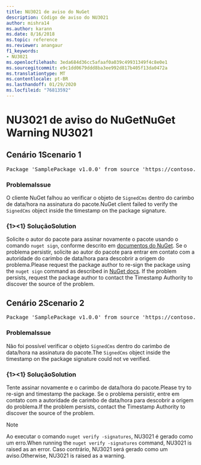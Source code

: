 ```yaml
---
title: NU3021 de aviso do NuGet
description: Código de aviso do NU3021
author: mishra14
ms.author: karann
ms.date: 8/16/2018
ms.topic: reference
ms.reviewer: anangaur
f1_keywords:
- NU3021
ms.openlocfilehash: 3eda684d36cc5afaaf0a039c49931349f4c8e0e1
ms.sourcegitcommit: e9c1dd0679ddd8ba3ee992d817b405f13da0472a
ms.translationtype: MT
ms.contentlocale: pt-BR
ms.lasthandoff: 01/29/2020
ms.locfileid: "76813592"
---
```

# <a name="nuget-warning-nu3021"></a><span data-ttu-id="6b8aa-103">NU3021 de aviso do NuGet</span><span class="sxs-lookup"><span data-stu-id="6b8aa-103">NuGet Warning NU3021</span></span>

## <a name="scenario-1"></a><span data-ttu-id="6b8aa-104">Cenário 1</span><span class="sxs-lookup"><span data-stu-id="6b8aa-104">Scenario 1</span></span>

<pre>Package 'SamplePackage v1.0.0' from source 'https://contoso.com/index.json': The primary signature's timestamp signature validation failed.</pre>

### <a name="issue"></a><span data-ttu-id="6b8aa-105">Problema</span><span class="sxs-lookup"><span data-stu-id="6b8aa-105">Issue</span></span>

<span data-ttu-id="6b8aa-106">O cliente NuGet falhou ao verificar o objeto de `SignedCms` dentro do carimbo de data/hora na assinatura do pacote.</span><span class="sxs-lookup"><span data-stu-id="6b8aa-106">NuGet client failed to verify the `SignedCms` object inside the timestamp on the package signature.</span></span>


### <a name="solution"></a><span data-ttu-id="6b8aa-107">{1&gt;&lt;1} Solução</span><span class="sxs-lookup"><span data-stu-id="6b8aa-107">Solution</span></span>

<span data-ttu-id="6b8aa-108">Solicite o autor do pacote para assinar novamente o pacote usando o comando `nuget sign`, conforme descrito em [documentos do NuGet](../../create-packages/sign-a-package.md). Se o problema persistir, solicite ao autor do pacote para entrar em contato com a autoridade do carimbo de data/hora para descobrir a origem do problema.</span><span class="sxs-lookup"><span data-stu-id="6b8aa-108">Please request the package author to re-sign the package using the `nuget sign` command as described in [NuGet docs](../../create-packages/sign-a-package.md). If the problem persists, request the package author to contact the Timestamp Authority to discover the source of the problem.</span></span>



## <a name="scenario-2"></a><span data-ttu-id="6b8aa-109">Cenário 2</span><span class="sxs-lookup"><span data-stu-id="6b8aa-109">Scenario 2</span></span>

<pre>Package 'SamplePackage v1.0.0' from source 'https://contoso.com/index.json': The timestamp signature validation failed.</pre>

### <a name="issue"></a><span data-ttu-id="6b8aa-110">Problema</span><span class="sxs-lookup"><span data-stu-id="6b8aa-110">Issue</span></span>

<span data-ttu-id="6b8aa-111">Não foi possível verificar o objeto `SignedCms` dentro do carimbo de data/hora na assinatura do pacote.</span><span class="sxs-lookup"><span data-stu-id="6b8aa-111">The `SignedCms` object inside the timestamp on the package signature could not ve verified.</span></span>


### <a name="solution"></a><span data-ttu-id="6b8aa-112">{1&gt;&lt;1} Solução</span><span class="sxs-lookup"><span data-stu-id="6b8aa-112">Solution</span></span>

<span data-ttu-id="6b8aa-113">Tente assinar novamente e o carimbo de data/hora do pacote.</span><span class="sxs-lookup"><span data-stu-id="6b8aa-113">Please try to re-sign and timestamp the package.</span></span> <span data-ttu-id="6b8aa-114">Se o problema persistir, entre em contato com a autoridade de carimbo de data/hora para descobrir a origem do problema.</span><span class="sxs-lookup"><span data-stu-id="6b8aa-114">If the problem persists, contact the Timestamp Authority to discover the source of the problem.</span></span>


> [!Note]
> <span data-ttu-id="6b8aa-115">Ao executar o comando `nuget verify -signatures`, NU3021 é gerado como um erro.</span><span class="sxs-lookup"><span data-stu-id="6b8aa-115">When running the `nuget verify -signatures` command, NU3021 is raised as an error.</span></span> <span data-ttu-id="6b8aa-116">Caso contrário, NU3021 será gerado como um aviso.</span><span class="sxs-lookup"><span data-stu-id="6b8aa-116">Otherwise, NU3021 is raised as a warning.</span></span>
